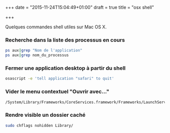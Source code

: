 +++
date = "2015-11-24T15:04:49+01:00"
draft = true
title = "osx shell"

+++

Quelques commandes shell utiles sur Mac OS X.

### Recherche dans la liste des processus en cours

```sh
ps aux|grep "Nom de l'application"
ps aux|grep nom_du_processus
```

### Fermer une application desktop à partir du shell

```sh
osascript -e 'tell application "safari" to quit'
```

### Vider le menu contextuel "Ouvrir avec..."

```sh
/System/Library/Frameworks/CoreServices.framework/Frameworks/LaunchServices.framework/Support/lsregister -kill -r -domain local -domain system -domain user
```

### Rendre visible un dossier caché

```sh
sudo chflags nohidden Library/
```
